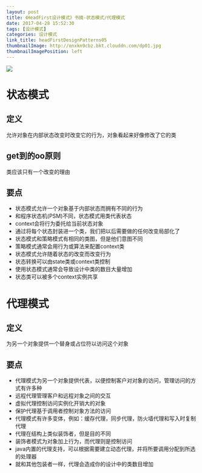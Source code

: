```yaml
---
layout: post
title: 《HeadFirst设计模式》书摘-状态模式/代理模式
date: 2017-04-28 15:52:30
tags: [设计模式]
categories: 设计模式
link_title: headFirstDesignPatterns05
thumbnailImage: http://onxkn9cbz.bkt.clouddn.com/dp01.jpg
thumbnailImagePosition: left
---
```

<!-- toc -->
<!-- more -->
![](http://onxkn9cbz.bkt.clouddn.com/dp01.jpg)
# 状态模式
## 定义
允许对象在内部状态改变时改变它的行为，对象看起来好像修改了它的类
## get到的oo原则
类应该只有一个改变的理由
## 要点
- 状态模式允许一个对象基于内部状态而拥有不同的行为
- 和程序状态机(PSM)不同，状态模式用类代表状态
- context会将行为委托给当前状态对象
- 通过将每个状态封装进一个类，我们把以后需要做的任何改变局部化了
- 状态模式和策略模式有相同的类图，但是他们意图不同
- 策略模式通常会用行为或算法来配置context类
- 状态模式允许随着状态的改变而改变行为
- 状态转换可以由state类或context类控制
- 使用状态模式通常会导致设计中类的数目大量增加
- 状态类可以被多个context实例共享

# 代理模式
## 定义
为另一个对象提供一个替身或占位符以访问这个对象
## 要点
- 代理模式为另一个对象提供代表，以便控制客户对对象的访问，管理访问的方式有许多种
- 远程代理管理客户和远程对象之间的交互
- 虚拟代理控制访问实例化开销大的对象
- 保护代理基于调用者控制对象方法的访问
- 代理模式有许多变体，例如：缓存代理，同步代理，防火墙代理和写入时复制代理
- 代理在结构上类似装饰者，但是目的不同
- 装饰者模式为对象加上行为，而代理则是控制访问
- java内置的代理支持，可以根据需要建立动态代理，并将所要调用分配到所选的处理器
- 就和其他包装者一样，代理会造成你的设计中的类数目增加